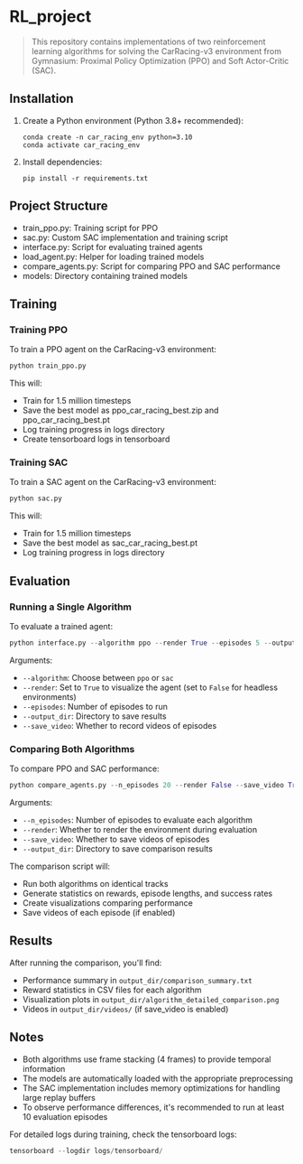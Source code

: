# RL_project

> This repository contains implementations of two reinforcement learning algorithms for solving the CarRacing-v3 environment from Gymnasium: Proximal Policy Optimization (PPO) and Soft Actor-Critic (SAC).

## Installation

1. Create a Python environment (Python 3.8+ recommended):
   ```
   conda create -n car_racing_env python=3.10
   conda activate car_racing_env
   ```

2. Install dependencies:
   ```
   pip install -r requirements.txt
   ```

## Project Structure

- train_ppo.py: Training script for PPO
- sac.py: Custom SAC implementation and training script
- interface.py: Script for evaluating trained agents
- load_agent.py: Helper for loading trained models
- compare_agents.py: Script for comparing PPO and SAC performance
- models: Directory containing trained models

## Training

### Training PPO

To train a PPO agent on the CarRacing-v3 environment:

```python
python train_ppo.py
```

This will:
- Train for 1.5 million timesteps
- Save the best model as ppo_car_racing_best.zip and ppo_car_racing_best.pt
- Log training progress in logs directory
- Create tensorboard logs in tensorboard

### Training SAC

To train a SAC agent on the CarRacing-v3 environment:

```python
python sac.py
```

This will:
- Train for 1.5 million timesteps
- Save the best model as sac_car_racing_best.pt
- Log training progress in logs directory

## Evaluation

### Running a Single Algorithm

To evaluate a trained agent:

```python
python interface.py --algorithm ppo --render True --episodes 5 --output_dir results --save_video True
```

Arguments:
- `--algorithm`: Choose between `ppo` or `sac`
- `--render`: Set to `True` to visualize the agent (set to `False` for headless environments)
- `--episodes`: Number of episodes to run
- `--output_dir`: Directory to save results
- `--save_video`: Whether to record videos of episodes

### Comparing Both Algorithms

To compare PPO and SAC performance:

```python
python compare_agents.py --n_episodes 20 --render False --save_video True --output_dir comparison_results
```

Arguments:
- `--n_episodes`: Number of episodes to evaluate each algorithm
- `--render`: Whether to render the environment during evaluation
- `--save_video`: Whether to save videos of episodes
- `--output_dir`: Directory to save comparison results

The comparison script will:
- Run both algorithms on identical tracks
- Generate statistics on rewards, episode lengths, and success rates
- Create visualizations comparing performance
- Save videos of each episode (if enabled)

## Results

After running the comparison, you'll find:
- Performance summary in `output_dir/comparison_summary.txt`
- Reward statistics in CSV files for each algorithm
- Visualization plots in `output_dir/algorithm_detailed_comparison.png`
- Videos in `output_dir/videos/` (if save_video is enabled)

## Notes

- Both algorithms use frame stacking (4 frames) to provide temporal information
- The models are automatically loaded with the appropriate preprocessing 
- The SAC implementation includes memory optimizations for handling large replay buffers
- To observe performance differences, it's recommended to run at least 10 evaluation episodes

For detailed logs during training, check the tensorboard logs:
```python
tensorboard --logdir logs/tensorboard/
```